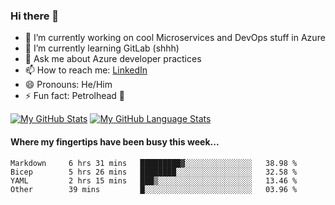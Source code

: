 ### Hi there 👋

- 🔭 I’m currently working on cool Microservices and DevOps stuff in Azure
- 🌱 I’m currently learning GitLab (shhh)
- 💬 Ask me about Azure developer practices
- 📫 How to reach me: [LinkedIn](https://www.linkedin.com/in/gordonbyers/)
- 😄 Pronouns: He/Him 
- ⚡ Fun fact: Petrolhead 🚙

[![My GitHub Stats](https://github-readme-stats.vercel.app/api/?username=gordonby&count_private=true&theme=tokyonight&showicons=true)]()
[![My GitHub Language Stats](https://github-readme-stats.vercel.app/api/top-langs/?username=gordonby&langs_count=5&theme=tokyonight)]()

#### Where my fingertips have been busy this week... 
<!--START_SECTION:waka-->

```text
Markdown     6 hrs 31 mins   █████████▓░░░░░░░░░░░░░░░   38.98 %
Bicep        5 hrs 26 mins   ████████░░░░░░░░░░░░░░░░░   32.58 %
YAML         2 hrs 15 mins   ███▒░░░░░░░░░░░░░░░░░░░░░   13.46 %
Other        39 mins         █░░░░░░░░░░░░░░░░░░░░░░░░   03.96 %
```

<!--END_SECTION:waka-->
